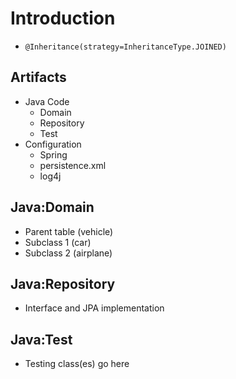 # Introduction #
  * `@Inheritance(strategy=InheritanceType.JOINED)`

## Artifacts ##
  * Java Code
    * Domain
    * Repository
    * Test
  * Configuration
    * Spring
    * persistence.xml
    * log4j
## Java:Domain ##
  * Parent table (vehicle)
  * Subclass 1 (car)
  * Subclass 2 (airplane)

## Java:Repository ##
  * Interface and JPA implementation
## Java:Test ##
  * Testing class(es) go here
